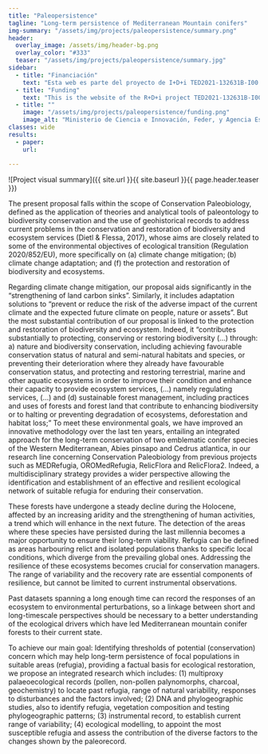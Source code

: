 ```yaml
---
title: "Paleopersistence"
tagline: "Long-term persistence of Mediterranean Mountain conifers"
img-summary: "/assets/img/projects/paleopersistence/summary.png"
header:
  overlay_image: /assets/img/header-bg.png
  overlay_color: "#333"
  teaser: "/assets/img/projects/paleopersistence/summary.jpg"
sidebar:
  - title: "Financiación"
    text: "Esta web es parte del proyecto de I+D+i TED2021-132631B-I00 financiada por MCIN/ AEI/10.13039/501100011033/ y FEDER “Una manera de hacer Europa."
  - title: "Funding"
    text: "This is the website of the R+D+i project TED2021-132631B-I00 funded by MCIN/ AEI/10.13039/501100011033/ and FEDER 'A way of making Europe.'"
  - title: ""
    image: "/assets/img/projects/paleopersistence/funding.png"
    image_alt: "Ministerio de Ciencia e Innovación, Feder, y Agencia Española de Investigación"
classes: wide
results:
  - paper:
    url: 
    
---
```


![Project visual summary]({{ site.url }}{{ site.baseurl }}{{ page.header.teaser }})

The present proposal falls within the scope of Conservation Paleobiology, defined as the application of theories and analytical tools of paleontology to biodiversity conservation and the use of geohistorical records to address current problems in the conservation and restoration of biodiversity and ecosystem services (Dietl & Flessa, 2017), whose aims are closely related to some of the environmental objectives of ecological transition (Regulation 2020/852/EU), more specifically on (a) climate change mitigation; (b) climate change adaptation; and (f) the protection and restoration of biodiversity and ecosystems. 

Regarding climate change mitigation, our proposal aids significantly in the “strengthening of land carbon sinks”. Similarly, it includes adaptation solutions to “prevent or reduce the risk of the adverse impact of the current climate and the expected future climate on people, nature or assets”. But the most substantial contribution of our proposal is linked to the protection and restoration of biodiversity and ecosystem. Indeed, it “contributes substantially to protecting, conserving or restoring biodiversity (...) through: a) nature and biodiversity conservation, including achieving favourable conservation status of natural and semi-natural habitats and species, or preventing their deterioration where they already have favourable conservation status, and protecting and restoring terrestrial, marine and other aquatic ecosystems in order to improve their condition and enhance their capacity to provide ecosystem services, (...) namely regulating services, (...) and (d) sustainable forest management, including practices and uses of forests and forest land that contribute to enhancing biodiversity or to halting or preventing degradation of ecosystems, deforestation and habitat loss;” To meet these environmental goals, we have improved an innovative methodology over the last ten years, entailing an integrated approach for the long-term conservation of two emblematic conifer species of the Western Mediterranean, Abies pinsapo and Cedrus atlantica, in our research line concerning Conservation Paleobiology from previous projects such as MEDRefugia, OROMedRefugia, RelicFlora and RelicFlora2. Indeed, a multidisciplinary strategy provides a wider perspective allowing the identification and establishment of an effective and resilient ecological network of suitable refugia for enduring their conservation.

These forests have undergone a steady decline during the Holocene, affected by an increasing aridity and the strengthening of human activities, a trend which will enhance in the next future. The detection of the areas where these species have persisted during the last millennia becomes a major opportunity to ensure their long-term viability. Refugia can be defined as areas harbouring relict and isolated populations thanks to specific local conditions, which diverge from the prevailing global ones. Addressing the resilience of these ecosystems becomes crucial for conservation managers. The range of variability and the recovery rate are essential components of resilience, but cannot be limited to current instrumental observations.

Past datasets spanning a long enough time can record the responses of an ecosystem to environmental perturbations, so a linkage between short and long-timescale perspectives should be necessary to a better understanding of the ecological drivers which have led Mediterranean mountain conifer forests to their current state.

To achieve our main goal: Identifying thresholds of potential (conservation) concern which may help long-term persistence of focal populations in suitable areas (refugia), providing a factual basis for ecological restoration, we propose an integrated research which includes: (1) multiproxy palaeoecological records (pollen, non-pollen palynomorphs, charcoal, geochemistry) to locate past refugia, range of natural variability, responses to disturbances and the factors involved; (2) DNA and phylogeographic studies, also to identify refugia, vegetation composition and testing phylogeographic patterns; (3) instrumental record, to establish current range of variability; (4) ecological modelling, to appoint the most susceptible refugia and assess the contribution of the diverse factors to the changes shown by the paleorecord.